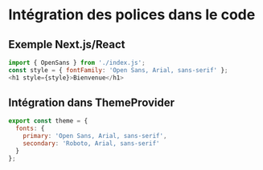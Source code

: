 # Intégration des polices dans le code

## Exemple Next.js/React
```js
import { OpenSans } from './index.js';
const style = { fontFamily: 'Open Sans, Arial, sans-serif' };
<h1 style={style}>Bienvenue</h1>
```

## Intégration dans ThemeProvider
```js
export const theme = {
  fonts: {
    primary: 'Open Sans, Arial, sans-serif',
    secondary: 'Roboto, Arial, sans-serif'
  }
};
```
